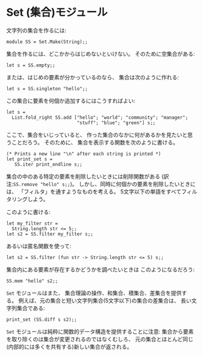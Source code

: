 <!-- ((! set title 集合 !)) ((! set learn !)) -->
<!-- ((! set center !)) -->

Set (集合)モジュール
====================

文字列の集合を作るには:

```ocamltop
module SS = Set.Make(String);;
```

集合を作るには、どこかからはじめないといけない。 そのために空集合がある:

```ocamltop
let s = SS.empty;;
```

または、はじめの要素が分かっているのなら、 集合は次のように作れる:

```ocamltop
let s = SS.singleton "hello";;
```

この集合に要素を何個か追加するにはこうすればよい:

```ocamltop
let s =
  List.fold_right SS.add ["hello"; "world"; "community"; "manager";
                          "stuff"; "blue"; "green"] s;;
```

ここで、集合をいじっていると、
作った集合のなかに何があるかを見たいと思うことだろう。 そのために、
集合を表示する関数を次のように書ける。

```ocamltop
(* Prints a new line "\n" after each string is printed *)
let print_set s = 
   SS.iter print_endline s;;
```

集合の中のある特定の要素を削除したいときには削除関数がある
(訳注:`SS.remove "hello" s;;`)。
しかし、同時に何個かの要素を削除したいときには、
「フィルタ」を通すようなものを考える。
5文字以下の単語をすべてフィルタリングしよう。

このように書ける:

```ocamltop
let my_filter str =
  String.length str <= 5;;
let s2 = SS.filter my_filter s;;
```

あるいは匿名関数を使って:

```ocamltop
let s2 = SS.filter (fun str -> String.length str <= 5) s;;
```

集合内にある要素が存在するかどうかを調べたいときは このようになるだろう:

```ocamltop
SS.mem "hello" s2;;
```

`Set` モジュールはまた、
集合理論の操作、和集合、積集合、差集合を提供する。
例えば、元の集合と短い文字列集合(5文字以下)の集合の差集合は、
長い文字列集合である:

```ocamltop
print_set (SS.diff s s2);;
```

`Set` モジュールは純粋に関数的データ構造を提供することに注意:
集合から要素を取り除くのは集合が変更されるのではなくむしろ、
元の集合とほとんど同じ(内部的には多くを共有する)新しい集合が返される。

